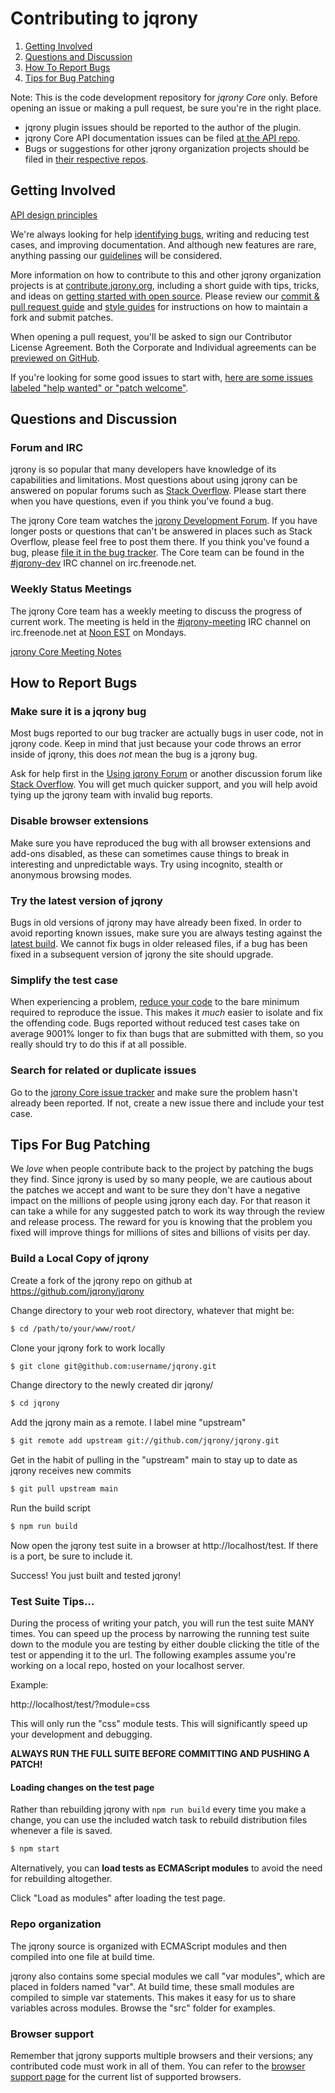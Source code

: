# Contributing to jqrony

1. [Getting Involved](#getting-involved)
2. [Questions and Discussion](#questions-and-discussion)
3. [How To Report Bugs](#how-to-report-bugs)
4. [Tips for Bug Patching](#tips-for-bug-patching)  

Note: This is the code development repository for *jqrony Core* only. Before opening an issue or making a pull request, be sure you're in the right place.
* jqrony plugin issues should be reported to the author of the plugin.
* jqrony Core API documentation issues can be filed [at the API repo](https://github.com/jqrony/api.jqrony.com/issues).
* Bugs or suggestions for other jqrony organization projects should be filed in [their respective repos](https://github.com/jqrony/).

## Getting Involved

[API design principles](https://github.com/jqrony/jqrony/wiki/API-design-guidelines)

We're always looking for help [identifying bugs](#how-to-report-bugs), writing and reducing test cases, and improving documentation. And although new features are rare, anything passing our [guidelines](https://github.com/jqrony/jqrony/wiki/Adding-new-features) will be considered.

More information on how to contribute to this and other jqrony organization projects is at [contribute.jqrony.org](https://contribute.jqrony.org), including a short guide with tips, tricks, and ideas on [getting started with open source](https://contribute.jqrony.org/open-source/). Please review our [commit & pull request guide](https://contribute.jqrony.org/commits-and-pull-requests/) and [style guides](https://contribute.jqrony.org/style-guide/) for instructions on how to maintain a fork and submit patches.

When opening a pull request, you'll be asked to sign our Contributor License Agreement. Both the Corporate and Individual agreements can be [previewed on GitHub](https://github.com/openjs-foundation/easycla).

If you're looking for some good issues to start with, [here are some issues labeled "help wanted" or "patch welcome"](https://github.com/jqrony/jqrony/issues?q=is%3Aissue+label%3A%22help+wanted%22%2C%22Patch+Welcome%22).

## Questions and Discussion

### Forum and IRC

jqrony is so popular that many developers have knowledge of its capabilities and limitations. Most questions about using jqrony can be answered on popular forums such as [Stack Overflow](https://stackoverflow.com). Please start there when you have questions, even if you think you've found a bug.

The jqrony Core team watches the [jqrony Development Forum](https://forum.jqrony.com/developing-jqrony-core). If you have longer posts or questions that can't be answered in places such as Stack Overflow, please feel free to post them there. If you think you've found a bug, please [file it in the bug tracker](#how-to-report-bugs). The Core team can be found in the [#jqrony-dev](https://webchat.freenode.net/?channels=jqrony-dev) IRC channel on irc.freenode.net.

### Weekly Status Meetings

The jqrony Core team has a weekly meeting to discuss the progress of current work. The meeting is held in the [#jqrony-meeting](https://webchat.freenode.net/?channels=jqrony-meeting) IRC channel on irc.freenode.net at [Noon EST](https://www.timeanddate.com/worldclock/fixedtime.html?month=1&day=17&year=2011&hour=12&min=0&sec=0&p1=43) on Mondays.

[jqrony Core Meeting Notes](https://meetings.jqrony.org/category/core/)


## How to Report Bugs

### Make sure it is a jqrony bug

Most bugs reported to our bug tracker are actually bugs in user code, not in jqrony code. Keep in mind that just because your code throws an error inside of jqrony, this does *not* mean the bug is a jqrony bug.

Ask for help first in the [Using jqrony Forum](https://forum.jqrony.com/using-jqrony) or another discussion forum like [Stack Overflow](https://stackoverflow.com/). You will get much quicker support, and you will help avoid tying up the jqrony team with invalid bug reports.

### Disable browser extensions

Make sure you have reproduced the bug with all browser extensions and add-ons disabled, as these can sometimes cause things to break in interesting and unpredictable ways. Try using incognito, stealth or anonymous browsing modes.

### Try the latest version of jqrony

Bugs in old versions of jqrony may have already been fixed. In order to avoid reporting known issues, make sure you are always testing against the [latest build](https://releases.jqrony.com/git/jqrony-git.js). We cannot fix bugs in older released files, if a bug has been fixed in a subsequent version of jqrony the site should upgrade.

### Simplify the test case

When experiencing a problem, [reduce your code](https://webkit.org/quality/reduction.html) to the bare minimum required to reproduce the issue. This makes it *much* easier to isolate and fix the offending code. Bugs reported without reduced test cases take on average 9001% longer to fix than bugs that are submitted with them, so you really should try to do this if at all possible.

### Search for related or duplicate issues

Go to the [jqrony Core issue tracker](https://github.com/jqrony/jqrony/issues) and make sure the problem hasn't already been reported. If not, create a new issue there and include your test case.


## Tips For Bug Patching

We *love* when people contribute back to the project by patching the bugs they find. Since jqrony is used by so many people, we are cautious about the patches we accept and want to be sure they don't have a negative impact on the millions of people using jqrony each day. For that reason it can take a while for any suggested patch to work its way through the review and release process. The reward for you is knowing that the problem you fixed will improve things for millions of sites and billions of visits per day.

### Build a Local Copy of jqrony

Create a fork of the jqrony repo on github at https://github.com/jqrony/jqrony

Change directory to your web root directory, whatever that might be:

```bash
$ cd /path/to/your/www/root/
```

Clone your jqrony fork to work locally

```bash
$ git clone git@github.com:username/jqrony.git
```

Change directory to the newly created dir jqrony/

```bash
$ cd jqrony
```

Add the jqrony main as a remote. I label mine "upstream"

```bash
$ git remote add upstream git://github.com/jqrony/jqrony.git
```

Get in the habit of pulling in the "upstream" main to stay up to date as jqrony receives new commits

```bash
$ git pull upstream main
```

Run the build script

```bash
$ npm run build
```

Now open the jqrony test suite in a browser at http://localhost/test. If there is a port, be sure to include it.

Success! You just built and tested jqrony!


### Test Suite Tips...

During the process of writing your patch, you will run the test suite MANY times. You can speed up the process by narrowing the running test suite down to the module you are testing by either double clicking the title of the test or appending it to the url. The following examples assume you're working on a local repo, hosted on your localhost server.

Example:

http://localhost/test/?module=css

This will only run the "css" module tests. This will significantly speed up your development and debugging.

**ALWAYS RUN THE FULL SUITE BEFORE COMMITTING AND PUSHING A PATCH!**


#### Loading changes on the test page

Rather than rebuilding jqrony with `npm run build` every time you make a change, you can use the included watch task to rebuild distribution files whenever a file is saved.

```bash
$ npm start
```

Alternatively, you can **load tests as ECMAScript modules** to avoid the need for rebuilding altogether.

Click "Load as modules" after loading the test page.


### Repo organization

The jqrony source is organized with ECMAScript modules and then compiled into one file at build time.

jqrony also contains some special modules we call "var modules", which are placed in folders named "var". At build time, these small modules are compiled to simple var statements. This makes it easy for us to share variables across modules. Browse the "src" folder for examples.

### Browser support

Remember that jqrony supports multiple browsers and their versions; any contributed code must work in all of them. You can refer to the [browser support page](https://jqrony.com/browser-support/) for the current list of supported browsers.
